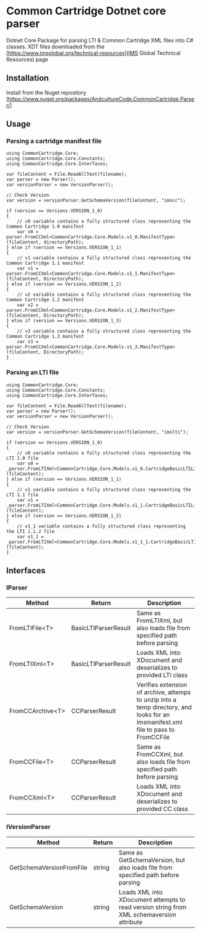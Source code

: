 # Common Cartridge Dotnet core parser

Dotnet Core Package for parsing LTI & Common Cartridge XML files into C# classes. XDT files downloaded from the [https://www.imsglobal.org/technical-resources](IMS Global Technical Resources) page

## Installation

Install from the Nuget repository [https://www.nuget.org/packages/AndcultureCode.CommonCartridge.Parser/]

## Usage

### Parsing a cartridge manifest file

```
using CommonCartridge.Core;
using CommonCartridge.Core.Constants;
using CommonCartridge.Core.Interfaces;

var fileContent = File.ReadAllText(filename);
var parser = new Parser();
var versionParser = new VersionParser();

// Check Version
var version = versionParser.GetSchemaVersion(fileContent, "imscc");

if (version == Versions.VERSION_1_0)
{
	// v0 variable contains a fully structured class representing the Common Cartridge 1.0 manifest
	var v0 = parser.FromCCXml<CommonCartridge.Core.Models.v1_0.ManifestType>(fileContent, directoryPath);
} else if (version == Versions.VERSION_1_1)
{
	// v1 variable contains a fully structured class representing the Common Cartridge 1.1 manifest
	var v1 = parser.FromCCXml<CommonCartridge.Core.Models.v1_1.ManifestType>(fileContent, DirectoryPath);
} else if (version == Versions.VERSION_1_2)
{
	// v2 variable contains a fully structured class representing the Common Cartridge 1.2 manifest
	var v2 = parser.FromCCXml<CommonCartridge.Core.Models.v1_2.ManifestType>(fileContent, DirectoryPath);
} else if (version == Versions.VERSION_1_3)
{
	// v3 variable contains a fully structured class representing the Common Cartridge 1.3 manifest
	var v3 = parser.FromCCXml<CommonCartridge.Core.Models.v1_3.ManifestType>(fileContent, DirectoryPath);
}
```

### Parsing an LTI file

```
using CommonCartridge.Core;
using CommonCartridge.Core.Constants;
using CommonCartridge.Core.Interfaces;

var fileContent = File.ReadAllText(filename);
var parser = new Parser();
var versionParser = new VersionParser();

// Check Version
var version = versionParser.GetSchemaVersion(fileContent, "imslti");

if (version == Versions.VERSION_1_0)
{
	// v0 variable contains a fully structured class representing the LTI 1.0 file
	var v0 = _parser.FromLTIXml<CommonCartridge.Core.Models.v1_0.CartridgeBasicLTILinkType>(fileContent);
} else if (version == Versions.VERSION_1_1)
{
	// v1 variable contains a fully structured class representing the LTI 1.1 file
	var v1 = _parser.FromLTIXml<CommonCartridge.Core.Models.v1_1.CartridgeBasicLTILinkType>(fileContent);
} else if (version == Versions.VERSION_1_2)
{
	// v1_1 variable contains a fully structured class representing the LTI 1.1.2 file
	var v1_1 = _parser.FromLTIXml<CommonCartridge.Core.Models.v1_1_1.CartridgeBasicLTILinkType>(fileContent);
}
```

## Interfaces

### IParser

Method | Return | Description
----------|------|------------
FromLTIFile&lt;T&gt; | BasicLTIParserResult | Same as FromLTIXml, but also loads file from specified path before parsing
FromLTIXml&lt;T&gt; | BasicLTIParserResult | Loads XML into XDocument and deserializes to provided LTI class
FromCCArchive&lt;T&gt; | CCParserResult | Verifies extension of archive, attemps to unzip into a temp directory, and looks for an imsmanifest.xml file to pass to FromCCFile
FromCCFile&lt;T&gt; | CCParserResult | Same as FromCCXml, but also loads file from specified path before parsing
FromCCXml&lt;T&gt; | CCParserResult | Loads XML into XDocument and deserializes to provided CC class

### IVersionParser

Method | Return | Description
----------|------|------------
GetSchemaVersionFromFile | string | Same as GetSchemaVersion, but also loads file from specified path before parsing
GetSchemaVersion | string | Loads XML into XDocument attempts to read version string from XML schemaversion attribute